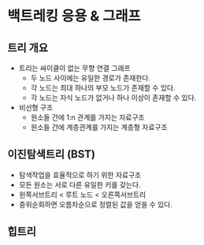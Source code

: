 # 백트레킹 응용 & 그래프
## 트리 개요
- 트리는 싸이클이 없는 무향 연결 그래프
    - 두 노드 사이에는 유일한 경로가 존재한다.
    - 각 노드는 최대 하나의 부모 노드가 존재할 수 있다.
    - 각 노드는 자식 노드가 없거나 하나 이상이 존재할 수 있다.
- 비선형 구조
    - 원소들 간에 1:n 관계를 가지는 자료구조
    - 원소들 간에 계층관계를 가지는 계층형 자료구조
## 이진탐색트리 (BST)
- 탐색작업을 효율적으로 하기 위한 자료구조
- 모든 원소는 서로 다른 유일한 키를 갖는다.
- 왼쪽서브트리 < 루트 노드 < 오른쪽서브트리
- 중위순회하면 오름차순으로 정렬된 값을 얻을 수 있다.
## 힙트리